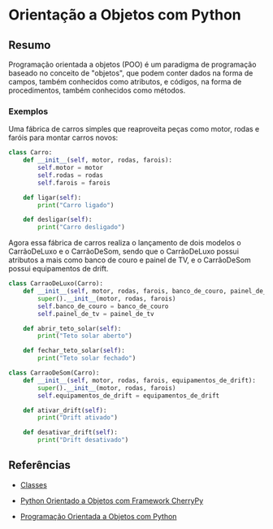 # Orientação a Objetos com Python

## Resumo

Programação orientada a objetos (POO) é um paradigma de programação baseado no conceito de "objetos", que podem conter dados na forma de campos, também conhecidos como atributos, e códigos, na forma de procedimentos, também conhecidos como métodos.

### Exemplos

Uma fábrica de carros simples que reaproveita peças como motor, rodas e faróis para montar carros novos:

```python
class Carro:
    def __init__(self, motor, rodas, farois):
        self.motor = motor
        self.rodas = rodas
        self.farois = farois

    def ligar(self):
        print("Carro ligado")

    def desligar(self):
        print("Carro desligado")
```

Agora essa fábrica de carros realiza o lançamento de dois modelos o CarrãoDeLuxo e o CarrãoDeSom, sendo que o CarrãoDeLuxo possui atributos a mais como banco de couro e painel de TV, e o CarrãoDeSom possui equipamentos de drift.

```python
class CarraoDeLuxo(Carro):
    def __init__(self, motor, rodas, farois, banco_de_couro, painel_de_tv):
        super().__init__(motor, rodas, farois)
        self.banco_de_couro = banco_de_couro
        self.painel_de_tv = painel_de_tv

    def abrir_teto_solar(self):
        print("Teto solar aberto")

    def fechar_teto_solar(self):
        print("Teto solar fechado")

class CarraoDeSom(Carro):
    def __init__(self, motor, rodas, farois, equipamentos_de_drift):
        super().__init__(motor, rodas, farois)
        self.equipamentos_de_drift = equipamentos_de_drift

    def ativar_drift(self):
        print("Drift ativado")

    def desativar_drift(self):
        print("Drift desativado")
```


## Referências

- [Classes](https://panda.ime.usp.br/pensepy/static/pensepy/13-Classes/classesintro.html)

- [Python Orientado a Objetos com Framework CherryPy](https://www.devmedia.com.br/python-orientado-a-objetos-com-o-framework-cherrypy/33489)

- [Programação Orientada a Objetos com Python](https://wiki.python.org.br/ProgramacaoOrientadaObjetoPython)
